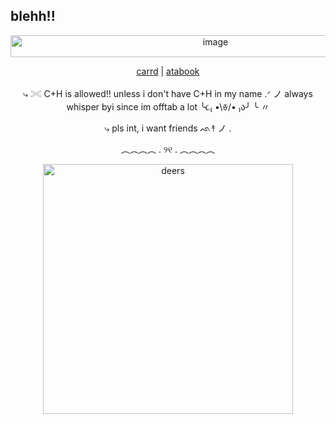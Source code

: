 ## blehh!!
 </p>
<p align="center">
<img width="640" height="35" alt="image" src="https://github.com/user-attachments/assets/d40a9f28-b2f1-4358-b11f-ec03924689a6" />
<p align="center">
  <a href="https://deerilyyvo.carrd.co/">carrd</a> |
  <a href= ⸙
    <a href="https://deerilyyvo.atabook.org/">atabook</a>
 

</p>
<p align="center">
⤷ 𓏵 C+H is allowed!! unless i don't have C+H in my name .ᐟ ノ always whisper byi since im offtab a lot ╰૮₍ •\ꈊ/• ₎ა╯ ╰ 〃
</p>
<p align="center">
⤷ pls int, i want friends ᨒ↟ ノ . 
</p>
<p align="center">
︵︵︵︵ . ୨୧ . ︵︵︵︵
</p>
<p align="center">
  <img src="https://i.pinimg.com/1200x/98/46/2b/98462b0054f224101d7ff4a2e30ef4e7.jpg" alt="deers" width="400"/>
</p>
